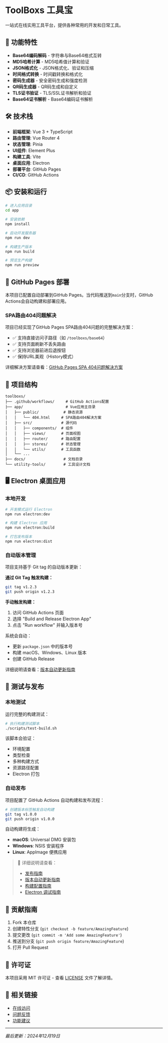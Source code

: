 # ToolBoxs 工具宝

一站式在线实用工具平台，提供各种常用的开发和日常工具。

## 🚀 功能特性

- **Base64编码解码** - 字符串与Base64格式互转
- **MD5哈希计算** - MD5哈希值计算和验证
- **JSON格式化** - JSON格式化、验证和压缩
- **时间格式转换** - 时间戳转换和格式化
- **密码生成器** - 安全密码生成和强度检测
- **QR码生成器** - QR码生成和自定义
- **TLS证书验证** - TLS/SSL证书解析和验证
- **Base64证书解析** - Base64编码证书解析

## 🛠️ 技术栈

- **前端框架**: Vue 3 + TypeScript
- **路由管理**: Vue Router 4
- **状态管理**: Pinia
- **UI组件**: Element Plus
- **构建工具**: Vite
- **桌面应用**: Electron
- **部署平台**: GitHub Pages
- **CI/CD**: GitHub Actions

## 📦 安装和运行

```bash
# 进入应用目录
cd app

# 安装依赖
npm install

# 启动开发服务器
npm run dev

# 构建生产版本
npm run build

# 预览生产构建
npm run preview
```

## 🔧 GitHub Pages 部署

本项目已配置自动部署到GitHub Pages。当代码推送到`main`分支时，GitHub Actions会自动构建和部署应用。

### SPA路由404问题解决

项目已经实现了GitHub Pages SPA路由404问题的完整解决方案：

- ✅ 支持直接访问子路径（如 `/toolboxs/base64`）
- ✅ 支持页面刷新不丢失路由
- ✅ 支持浏览器前进后退按钮
- ✅ 保持URL美观（History模式）

详细解决方案请查看：[GitHub Pages SPA 404问题解决方案](./docs/github-pages-spa-404-solution.md)

## 📁 项目结构

```
toolboxs/
├── .github/workflows/     # GitHub Actions配置
├── app/                   # Vue应用主目录
│   ├── public/           # 静态资源
│   │   └── 404.html     # SPA路由404解决方案
│   ├── src/             # 源代码
│   │   ├── components/  # 组件
│   │   ├── views/       # 页面视图
│   │   ├── router/      # 路由配置
│   │   ├── stores/      # 状态管理
│   │   └── utils/       # 工具函数
│   └── ...
├── docs/                 # 文档目录
└── utility-tools/        # 工具设计文档
```

## 🖥️ Electron 桌面应用

### 本地开发

```bash
# 开发模式运行 Electron
npm run electron:dev

# 构建 Electron 应用
npm run electron:build

# 打包发布版本
npm run electron:dist
```

### 自动版本管理

项目支持基于 Git tag 的自动版本更新：

**通过 Git Tag 触发构建：**
```bash
git tag v1.2.3
git push origin v1.2.3
```

**手动触发构建：**
1. 访问 GitHub Actions 页面
2. 选择 "Build and Release Electron App"
3. 点击 "Run workflow" 并输入版本号

系统会自动：
- 更新 `package.json` 中的版本号
- 构建 macOS、Windows、Linux 版本
- 创建 GitHub Release

详细说明请查看：[版本自动更新指南](./docs/VERSION_AUTO_UPDATE_GUIDE.md)

## 🧪 测试与发布

### 本地测试

运行完整的构建测试：

```bash
# 执行构建测试脚本
./scripts/test-build.sh
```

该脚本会验证：
- 环境配置
- 类型检查
- 多种构建方式
- 资源路径配置
- Electron 打包

### 自动发布

项目配置了 GitHub Actions 自动构建和发布流程：

```bash
# 创建版本标签触发自动构建
git tag v1.0.0
git push origin v1.0.0
```

自动构建将生成：
- **macOS**: Universal DMG 安装包
- **Windows**: NSIS 安装程序
- **Linux**: AppImage 便携应用

> 📖 详细说明请查看：
> - [发布指南](docs/RELEASE_GUIDE.md)
> - [版本自动更新指南](docs/VERSION_AUTO_UPDATE_GUIDE.md)
> - [构建配置指南](docs/BUILD_CONFIGURATION_GUIDE.md)
> - [Electron 调试指南](docs/ELECTRON_DEBUG_GUIDE.md)

## 🤝 贡献指南

1. Fork 本仓库
2. 创建特性分支 (`git checkout -b feature/AmazingFeature`)
3. 提交更改 (`git commit -m 'Add some AmazingFeature'`)
4. 推送到分支 (`git push origin feature/AmazingFeature`)
5. 打开 Pull Request

## 📄 许可证

本项目采用 MIT 许可证 - 查看 [LICENSE](LICENSE) 文件了解详情。

## 🔗 相关链接

- [在线访问](https://your-username.github.io/toolboxs/)
- [问题反馈](https://github.com/your-username/toolboxs/issues)
- [功能建议](https://github.com/your-username/toolboxs/discussions)

---

*最后更新：2024年12月19日*